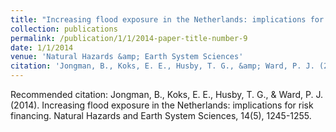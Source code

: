 ```yaml
---
title: "Increasing flood exposure in the Netherlands: implications for risk financing"
collection: publications
permalink: /publication/1/1/2014-paper-title-number-9
date: 1/1/2014
venue: 'Natural Hazards &amp; Earth System Sciences'
citation: 'Jongman, B., Koks, E. E., Husby, T. G., &amp; Ward, P. J. (2014). Increasing flood exposure in the Netherlands: implications for risk financing. Natural Hazards and Earth System Sciences, 14(5), 1245-1255.'
---
```

Recommended citation: Jongman, B., Koks, E. E., Husby, T. G., & Ward, P. J. (2014). Increasing flood exposure in the Netherlands: implications for risk financing. Natural Hazards and Earth System Sciences, 14(5), 1245-1255.